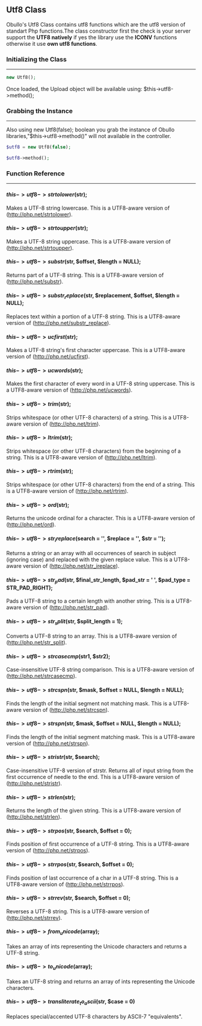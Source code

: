 ## Utf8 Class

Obullo's Utf8 Class contains utf8 functions which are the utf8 version of standart Php functions.The class constructor first the check is your server support the <strong>UTF8 natively</strong> if yes the library use the **ICONV** functions otherwise it use **own utf8 functions**.

### Initializing the Class

-------

```php
new Utf8();
```

Once loaded, the Upload object will be available using: $this->utf8->method();

### Grabbing the Instance

----

Also using new Utf8(false); boolean you grab the instance of Obullo libraries,"$this->utf8->method()" will not available in the controller.

```php
$utf8 = new Utf8(false);

$utf8->method();
```

### Function Reference

------


#### $this->utf8->strtolower($str);

Makes a UTF-8 string lowercase. This is a UTF8-aware version of (http://php.net/strtolower).

#### $this->utf8->strtoupper($str);

Makes a UTF-8 string uppercase. This is a UTF8-aware version of (http://php.net/strtoupper).

#### $this->utf8->substr($str, $offset, $length = NULL);

Returns part of a UTF-8 string. This is a UTF8-aware version of (http://php.net/substr).

#### $this->utf8->substr_replace($str, $replacement, $offset, $length = NULL);

Replaces text within a portion of a UTF-8 string. This is a UTF8-aware version of (http://php.net/substr_replace).

#### $this->utf8->ucfirst($str);

Makes a UTF-8 string's first character uppercase. This is a UTF8-aware version of (http://php.net/ucfirst).

#### $this->utf8->ucwords($str);

Makes the first character of every word in a UTF-8 string uppercase. This is a UTF8-aware version of (http://php.net/ucwords).

#### $this->utf8->trim($str);

Strips whitespace (or other UTF-8 characters) of a string. This is a UTF8-aware version of (http://php.net/trim).

#### $this->utf8->ltrim($str);

Strips whitespace (or other UTF-8 characters) from the beginning of a string. This is a UTF8-aware version of (http://php.net/ltrim).

#### $this->utf8->rtrim($str);

Strips whitespace (or other UTF-8 characters) from the end of a string. This is a UTF8-aware version of (http://php.net/rtrim).
#### $this->utf8->ord($str);

Returns the unicode ordinal for a character. This is a UTF8-aware version of (http://php.net/ord).

#### $this->utf8->str_ireplace($search = '', $replace = '', $str = '');

Returns a string or an array with all occurrences of search in subject (ignoring case) and replaced with the given replace value. This is a UTF8-aware version of (http://php.net/str_ireplace).

#### $this->utf8->str_pad($str, $final_str_length, $pad_str = ' ', $pad_type = STR_PAD_RIGHT);

Pads a UTF-8 string to a certain length with another string. This is a UTF8-aware version of (http://php.net/str_pad).

#### $this->utf8->str_split($str, $split_length = 1);

Converts a UTF-8 string to an array. This is a UTF8-aware version of (http://php.net/str_split).

#### $this->utf8->strcasecmp($str1, $str2);

Case-insensitive UTF-8 string comparison. This is a UTF8-aware version of (http://php.net/strcasecmp).

#### $this->utf8->strcspn($str, $mask, $offset = NULL, $length = NULL);

Finds the length of the initial segment not matching mask. This is a UTF8-aware version of (http://php.net/strcspn).

#### $this->utf8->strspn($str, $mask, $offset = NULL, $length = NULL);

Finds the length of the initial segment matching mask. This is a UTF8-aware version of (http://php.net/strspn).

#### $this->utf8->stristr($str, $search);

Case-insensitive UTF-8 version of strstr. Returns all of input string from the first occurrence of needle to the end. This is a UTF8-aware version of (http://php.net/stristr).

#### $this->utf8->strlen($str);

Returns the length of the given string. This is a UTF8-aware version of (http://php.net/strlen).

#### $this->utf8->strpos($str, $search, $offset = 0);

Finds position of first occurrence of a UTF-8 string. This is a UTF8-aware version of (http://php.net/strpos).

#### $this->utf8->strrpos($str, $search, $offset = 0);

Finds position of last occurrence of a char in a UTF-8 string. This is a UTF8-aware version of (http://php.net/strrpos).

#### $this->utf8->strrev($str, $search, $offset = 0);

Reverses a UTF-8 string. This is a UTF8-aware version of (http://php.net/strrev).

#### $this->utf8->from_unicode($array);

Takes an array of ints representing the Unicode characters and returns a UTF-8 string.

#### $this->utf8->to_unicode($array);

Takes an UTF-8 string and returns an array of ints representing the Unicode characters.

#### $this->utf8->transliterate_to_ascii($str, $case = 0)

Replaces special/accented UTF-8 characters by ASCII-7 "equivalents".